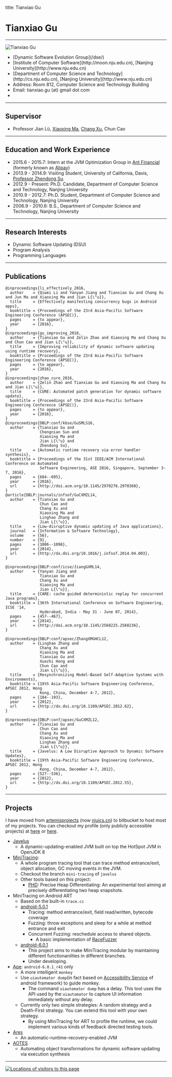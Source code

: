 title: Tianxiao Gu

# Tianxiao Gu


----------------

<div class="row gutter" markdown="1">
<div class="col-lg-2 col-md-2 col-sm-12">
<img src="static/tianxiaogu.png" alt="Tianxiao Gu"/>
</div>
<div class="col-lg-10 col-md-10 col-sm-12" style="vertical-align:middle">
<ul>
<li>[Dynamic Software Evolution Group](/dse/)
<li>[Institute of Computer Software](http://moon.nju.edu.cn), [Nanjing University](http://www.nju.edu.cn)
<li>[Department of Computer Science and Technology](http://cs.nju.edu.cn), [Nanjing University](http://www.nju.edu.cn)
<li>Address: Room 812, Computer Science and Technology Building
<li>Email: tianxiao.gu (at) gmail dot com
<li><a href="http://www.linkedin.com/in/tianxiaogu"><i class="fa fa-linkedin-square"></i></a>
  <a href="https://twitter.com/Xiaotiangu"><i class="fa fa-twitter-square"></i></a>
  <a href="https://www.facebook.com/eric.ku.505"><i class="fa fa-facebook-square"></i></a>
  <a href="https://www.bitbucket.org/txgu/"><i class="fa fa-bitbucket"></i></a>
</ul>
</div>
</div>


----------------
## Supervisor

* Professor Jian Lü, [Xiaoxing Ma](http://moon.nju.edu.cn/people/xiaoxingma "Xiaoxing Ma"), [Chang Xu](http://cs.nju.edu.cn/changxu/ "Chang Xu"), Chun Cao

----------------

## Education and Work Experience

* 2015.6 - 2015.7: Intern at the JVM Optimization Group in [Ant Financial](http://www.antgroup.com) (formerly known as [Alipay](https://www.alipay.com))
* 2013.9 - 2014.9: Visiting Student, University of California, Davis, [Professor Zhendong Su](http://www.cs.ucdavis.edu/~su/).
* 2012.9 - Present: Ph.D. Candidate, Department of Computer Science and Technology, Nanjing University
* 2010.9 - 2012.7: Ph.D. Student, Department of Computer Science and Technology, Nanjing University
* 2006.9 - 2010.6: B.S., Department of Computer Science and Technology, Nanjing University


----------------
## Research Interests

* Dynamic Software Updating (DSU)
* Program Analysis
* Programming Languages

----------------
## Publications

~~~{.bibtexhtml hl_lines="Tianxiao Gu"}
@inproceedings{li_effectively_2016,
  author    = {Qiwei Li and Yanyan Jiang and Tianxiao Gu and Chang Xu and Jun Ma and Xiaoxing Ma and Jian L{\"u}},
  title     = {Effectively manifesting concurrency bugs in Android apps},
  booktitle = {Proceedings of the 23rd Asia-Pacific Software Engineering Conference (APSEC)},
  pages     = {to appear},
  year      = {2016},
}
@inproceedings{gu_improving_2016,
  author    = {Tianxiao Gu and Zelin Zhao and Xiaoxing Ma and Chang Xu and Chun Cao and Jian L{\"u}},
  title     = {Improving reliability of dynamic software updating using runtime recovery},
  booktitle = {Proceedings of the 23rd Asia-Pacific Software Engineering Conference (APSEC)},
  pages     = {to appear},
  year      = {2016},
}
@inproceedings{zhao_cure_2016,
  author    = {Zelin Zhao and Tianxiao Gu and Xiaoxing Ma and Chang Xu and Jian L{\"u}},
  title     = {CURE: Automated patch generation for dynamic software update},
  booktitle = {Proceedings of the 23rd Asia-Pacific Software Engineering Conference (APSEC)},
  pages     = {to appear},
  year      = {2016},
}
@inproceedings{DBLP:conf/kbse/GuSMLS16,
  author    = {Tianxiao Gu and
               Chengnian Sun and
               Xiaoxing Ma and
               Jian L{\"u} and
               Zhendong Su},
  title     = {Automatic runtime recovery via error handler synthesis},
  booktitle = {Proceedings of the 31st IEEE/ACM International Conference on Automated
               Software Engineering, ASE 2016, Singapore, September 3-7, 2016},
  pages     = {684--695},
  year      = {2016},
  url       = {http://doi.acm.org/10.1145/2970276.2970360},
}
@article{DBLP:journals/infsof/GuCXMZL14,
  author    = {Tianxiao Gu and
               Chun Cao and
               Chang Xu and
               Xiaoxing Ma and
               Linghao Zhang and
               Jian L{\"u}},
  title     = {Low-disruptive dynamic updating of Java applications},
  journal   = {Information & Software Technology},
  volume    = {56},
  number    = {9},
  pages     = {1086--1098},
  year      = {2014},
  url       = {http://dx.doi.org/10.1016/j.infsof.2014.04.003},
}

@inproceedings{DBLP:conf/icse/JiangGXML14,
  author    = {Yanyan Jiang and
               Tianxiao Gu and
               Chang Xu and
               Xiaoxing Ma and
               Jian L{\"u}},
  title     = {CARE: cache guided deterministic replay for concurrent Java programs},
  booktitle = {36th International Conference on Software Engineering, ICSE '14,
               Hyderabad, India - May 31 - June 07, 2014},
  pages     = {457--467},
  year      = {2014},
  url       = {http://doi.acm.org/10.1145/2568225.2568236},
}

@inproceedings{DBLP:conf/apsec/ZhangXMGHCL12,
  author    = {Linghao Zhang and
               Chang Xu and
               Xiaoxing Ma and
               Tianxiao Gu and
               Xuezhi Hong and
               Chun Cao and
               Jian L{\"u}},
  title     = {Resynchronizing Model-Based Self-Adaptive Systems with Environments},
  booktitle = {19th Asia-Pacific Software Engineering Conference, APSEC 2012, Hong
               Kong, China, December 4-7, 2012},
  pages     = {184--193},
  year      = {2012},
  url       = {http://dx.doi.org/10.1109/APSEC.2012.62},
}

@inproceedings{DBLP:conf/apsec/GuCXMZL12,
  author    = {Tianxiao Gu and
               Chun Cao and
               Chang Xu and
               Xiaoxing Ma and
               Linghao Zhang and
               Jian L{\"u}},
  title     = {Javelus: A Low Disruptive Approach to Dynamic Software Updates},
  booktitle = {19th Asia-Pacific Software Engineering Conference, APSEC 2012, Hong
               Kong, China, December 4-7, 2012},
  pages     = {527--536},
  year      = {2012},
  url       = {http://dx.doi.org/10.1109/APSEC.2012.55},
}
~~~

----------------
## Projects

I have moved from [artemisprojects](http://lab.artemisprojects.org) (now [njuics.cn](http://git.njuics.cn)) to bitbucket to host most of my projects.
You can checkout my profile (only publicly accessible projects) at [here](https://bitbucket.org/txgu/) or [here](https://git.njuics.cn/u/tianxiaogu).

* [Javelus](http://bitbucket.org/javelus/)
    * A dynamic-updating-enabled JVM built on top the HotSpot JVM in OpenJDK 8
* [MiniTracing](http://bitbucket.org/javelus/javelus):
    * A whole program tracing tool that can trace method entrance/exit, object allocation, GC moving events in the JVM.
    * Checkout the branch `mini-tracing` of `javelus`
    * Other tools based on this project:
        * [PHD](https://bitbucket.org/txgu/phd): Precise Heap Differentiating: An experimental tool aiming at precisely differentiating two heap snapshots.
* MiniTracing on Android ART
    * Based on the built-in `trace.cc`
    * [android-5.0.1](https://bitbucket.org/txgu/mini-tracing-art5)
        * Tracing: method entrance/exit, field read/written, bytecode coverage
        * Fuzzing: throw exceptions and sleep for a while at method entrance and exit
        * Concurrent Fuzzing: reschedule access to shared objects.
            * A basic implementation of [RaceFuzzer](http://dl.acm.org/citation.cfm?id=1375584)
    * [android-6.0.1](https://bitbucket.org/txgu/mini-tracing-art6)
        * This project aims to make MiniTracing modular by maintaining different functionanilties in different branches.
        * Under developing.
* [Ape](https://bitbucket.org/txgu/ape): `android-6.0.1_r41` only
    * A more intelligent `monkey`
    * Use  `uiautomator dump`(in fact based on [Accessibility Service](https://developer.android.com/reference/android/accessibilityservice/AccessibilityService.html) of android framework) to guide monkey.
        * The command `uiautomator dump` has a delay.
          This tool uses the API used by the `uiautomator` to capture UI information immediately without any delay.
    * Currently only two simple strategies: A random strategy and a Death-First strategy. You can extend this tool with your own strategy.
        * By using MiniTracing for ART to profile the runtime, we could implement various kinds of feedback directed testing tools.
* [Ares](http://bitbucket.org/txgu/ares)
    * An automatic-runtime-recovery-enabled JVM
* [AOTES](https://bitbucket.org/txgu/aotes-asm)
    * Automating object transformations for dynamic software updating via execution synthesis

--------------------

<div id="clustrmaps-widget"></div><script type="text/javascript">var _clustrmaps = {'url' : 'http://moon.nju.edu.cn/~TianxiaoGu', 'user' : 995449, 'server' : '3', 'id' : 'clustrmaps-widget', 'version' : 1, 'date' : '2012-03-15', 'lang' : 'zh', 'corners' : 'square' };(function (){ var s = document.createElement('script'); s.type = 'text/javascript'; s.async = true; s.src = 'http://www3.clustrmaps.com/counter/map.js'; var x = document.getElementsByTagName('script')[0]; x.parentNode.insertBefore(s, x);})();</script><noscript><a href="http://www3.clustrmaps.com/user/94ef3079"><img src="http://www3.clustrmaps.com/stats/maps-no_clusters/moon.nju.edu.cn-~TianxiaoGu-thumb.jpg" alt="Locations of visitors to this page" /></a></noscript>
